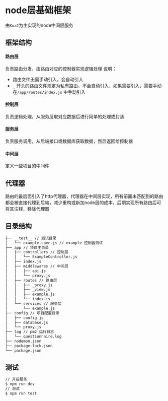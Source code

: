 # node层基础框架
由`Koa2`为主实现的node中间层服务

## 框架结构
#### 路由层
负责路由分发，由路由对应的控制器实现逻辑处理
说明：
- 路由文件无需手动引入，会自动引入
- `_` 开头的路由文件规定为私有路由，不会自动引入，如果需要引入，需要手动在`/app/routes/index.js` 中手动引入

#### 控制层
负责逻辑处理，从服务层取对应数据后进行简单的处理或封装

#### 服务层
负责服务调用，从后端接口或数据库获取数据，然后返回给控制器

#### 中间层
定义一些项目的中间件

## 代理器
路由的最后面引入了http代理器，代理器在中间层实现，所有前面未匹配到的路由都会被直接代理到后端，减少重构或新加node层的成本，后期实现所有路由后可将其注释，移除代理器

## 目录结构
```txt
├── __test__ // 测试目录
│   └── example.spec.js // example 控制器测试
├── app // 项目主目录
│   ├── controllers // 控制层
│   │   └── ExampleController.js
│   ├── index.js
│   ├── middlewares // 中间层
│   │   ├── api.js
│   │   └── proxy.js
│   ├── routes // 路由层
│   │   ├── _proxy.js
│   │   ├── _view.js
│   │   ├── example.js
│   │   └── index.js
│   └── services // 服务层
│       └── example.js
├── config // 项目配置目录
│   ├── config.js
│   ├── database.js
│   └── proxy.js
├── log // pm2 运行日志
│   └── questionnaire.log
├── nodemon.json
├── package-lock.json
└── package.json
```

## 测试
```bash
// 开启服务
$ npm run dev
// 测试
$ npm run test
```